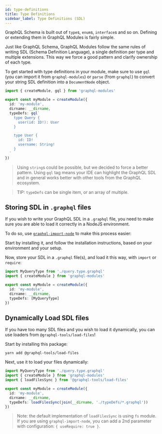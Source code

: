 ```yaml
---
id: type-definitions
title: Type Definitions
sidebar_label: Type Definitions (SDL)
---
```


GraphQL Schema is built out of `type`s, `enum`s, `interface`s and so on. Defining or extending them in GraphQL Modules is fairly simple.

Just like GraphQL Schema, GraphQL Modules follow the same rules of writing SDL (Schema Definition Language), a single definition per type and multiple extensions. This way we force a good pattern and clarify ownership of each type.

To get started with type definitions in your module, make sure to use `gql` (you can import it from `graphql-modules`) or `parse` (from `graphql`) to convert your string SDL definition into a `DocumentNode` object.

```ts
import { createModule, gql } from 'graphql-modules'

export const myModule = createModule({
  id: 'my-module',
  dirname: __dirname,
  typeDefs: gql`
    type Query {
      user(id: ID!): User
    }

    type User {
      id: ID!
      username: String!
    }
  `
})
```

> Using `string`s could be possible, but we decided to force a better pattern. Using `gql` tag means your IDE can highlight the GraphQL SDL and in general works better with other tools from the GraphQL ecosystem.

> TIP: `typeDefs` can be single item, or an array of multiple.

## Storing SDL in `.graphql` files

If you wish to write your GraphQL SDL in a `.graphql` file, you need to make sure you are able to load it correctly in a NodeJS environment.

To do so, use [`graphql-import-node`](https://github.com/ardatan/graphql-import-node) to make this process easier:

Start by installing it, and follow the installation instructions, based on your environment and your setup.

Now, store your SDL in a `.graphql` file(s), and load it this way, with `import` or `require`:

```ts
import MyQueryType from './query.type.graphql'
import { createModule } from 'graphql-modules'

export const myModule = createModule({
  id: 'my-module',
  dirname: __dirname,
  typeDefs: [MyQueryType]
})
```

## Dynamically Load SDL files

If you have too many SDL files and you wish to load it dynamically, you can use loaders from `@graphql-tools/load-files`!

Start by installing this package:

    yarn add @graphql-tools/load-files

Next, use it to load your files dynamically:

```ts
import MyQueryType from './query.type.graphql'
import { createModule } from 'graphql-modules'
import { loadFilesSync } from '@graphql-tools/load-files'

export const myModule = createModule({
  id: 'my-module',
  dirname: __dirname,
  typeDefs: loadFilesSync(join(__dirname, './typeDefs/*.graphql'))
})
```

> Note: the default implementation of `loadFilesSync` is using `fs` module. If you are using `graphql-import-node`, you can add a 2nd parameter with configuration: `{ useRequire: true }`.
